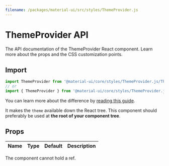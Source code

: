```yaml
---
filename: /packages/material-ui/src/styles/ThemeProvider.js
---
```


<!--- This documentation is automatically generated, do not try to edit it. -->

# ThemeProvider API

<p class="description">The API documentation of the ThemeProvider React component. Learn more about the props and the CSS customization points.</p>

## Import

```js
import ThemeProvider from '@material-ui/core/styles/ThemeProvider.js/ThemeProvider';
// or
import { ThemeProvider } from '@material-ui/core/styles/ThemeProvider.js';
```

You can learn more about the difference by [reading this guide](/guides/minimizing-bundle-size/).

It makes the `theme` available down the React tree.
This component should preferably be used at **the root of your component tree**.



## Props

| Name | Type | Default | Description |
|:-----|:-----|:--------|:------------|

The component cannot hold a ref.


